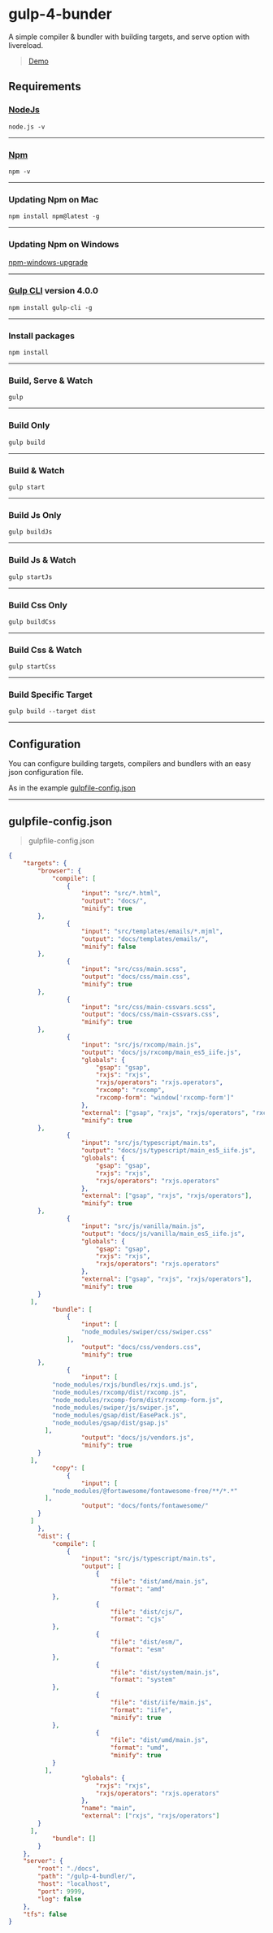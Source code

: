 # gulp-4-bunder

A simple compiler & bundler with building targets, and serve option with livereload.  

> [Demo](https://actarian.github.io/gulp-4-bundler/)

## Requirements

### [NodeJs](https://nodejs.org/it/)
```
node.js -v
```
___

### [Npm](https://www.npmjs.com/)
```
npm -v
```
___
### Updating Npm on Mac
```
npm install npm@latest -g
```
___
### Updating Npm on Windows
[npm-windows-upgrade](https://www.npmjs.com/package/npm-windows-upgrade) 
___

### [Gulp CLI](https://github.com/angular/angular-cli) version 4.0.0
```
npm install gulp-cli -g
```
___

### Install packages
```
npm install
```
___

### Build, Serve & Watch 
```
gulp
```

___

### Build Only
```
gulp build
```
___

### Build & Watch 
```
gulp start
```
___

### Build Js Only
```
gulp buildJs
```
___

### Build Js & Watch 
```
gulp startJs
```
___

### Build Css Only
```
gulp buildCss
```
___

### Build Css & Watch 
```
gulp startCss
```
___

### Build Specific Target
```
gulp build --target dist
```
___

## Configuration

You can configure building targets, compilers and bundlers with an easy json configuration file.  

As in the example [gulpfile-config.json](https://github.com/actarian/gulp-4-bundler/blob/master/gulpfile-config.json)

___

## gulpfile-config.json

> gulpfile-config.json

```json
{
	"targets": {
		"browser": {
			"compile": [
				{
					"input": "src/*.html",
					"output": "docs/",
					"minify": true
        },
				{
					"input": "src/templates/emails/*.mjml",
					"output": "docs/templates/emails/",
					"minify": false
        },
				{
					"input": "src/css/main.scss",
					"output": "docs/css/main.css",
					"minify": true
        },
				{
					"input": "src/css/main-cssvars.scss",
					"output": "docs/css/main-cssvars.css",
					"minify": true
        },
				{
					"input": "src/js/rxcomp/main.js",
					"output": "docs/js/rxcomp/main_es5_iife.js",
					"globals": {
						"gsap": "gsap",
						"rxjs": "rxjs",
						"rxjs/operators": "rxjs.operators",
						"rxcomp": "rxcomp",
						"rxcomp-form": "window['rxcomp-form']"
					},
					"external": ["gsap", "rxjs", "rxjs/operators", "rxcomp", "rxcomp-form"],
					"minify": true
        },
				{
					"input": "src/js/typescript/main.ts",
					"output": "docs/js/typescript/main_es5_iife.js",
					"globals": {
						"gsap": "gsap",
						"rxjs": "rxjs",
						"rxjs/operators": "rxjs.operators"
					},
					"external": ["gsap", "rxjs", "rxjs/operators"],
					"minify": true
        },
				{
					"input": "src/js/vanilla/main.js",
					"output": "docs/js/vanilla/main_es5_iife.js",
					"globals": {
						"gsap": "gsap",
						"rxjs": "rxjs",
						"rxjs/operators": "rxjs.operators"
					},
					"external": ["gsap", "rxjs", "rxjs/operators"],
					"minify": true
        }
      ],
			"bundle": [
				{
					"input": [
  					"node_modules/swiper/css/swiper.css"
	  			],
					"output": "docs/css/vendors.css",
					"minify": true
        },
				{
					"input": [
            "node_modules/rxjs/bundles/rxjs.umd.js",
            "node_modules/rxcomp/dist/rxcomp.js",
            "node_modules/rxcomp-form/dist/rxcomp-form.js",
            "node_modules/swiper/js/swiper.js",
            "node_modules/gsap/dist/EasePack.js",
            "node_modules/gsap/dist/gsap.js"
          ],
					"output": "docs/js/vendors.js",
					"minify": true
        }
      ],
			"copy": [
				{
					"input": [
            "node_modules/@fortawesome/fontawesome-free/**/*.*"
          ],
					"output": "docs/fonts/fontawesome/"
        }
      ]
		},
		"dist": {
			"compile": [
				{
					"input": "src/js/typescript/main.ts",
					"output": [
						{
							"file": "dist/amd/main.js",
							"format": "amd"
            },
						{
							"file": "dist/cjs/",
							"format": "cjs"
            },
						{
							"file": "dist/esm/",
							"format": "esm"
            },
						{
							"file": "dist/system/main.js",
							"format": "system"
            },
						{
							"file": "dist/iife/main.js",
							"format": "iife",
							"minify": true
            },
						{
							"file": "dist/umd/main.js",
							"format": "umd",
							"minify": true
            }
          ],
					"globals": {
						"rxjs": "rxjs",
						"rxjs/operators": "rxjs.operators"
					},
					"name": "main",
					"external": ["rxjs", "rxjs/operators"]
        }
      ],
			"bundle": []
		}
	},
	"server": {
		"root": "./docs",
		"path": "/gulp-4-bundler/",
		"host": "localhost",
		"port": 9999,
		"log": false
	},
	"tfs": false
}
```
